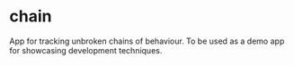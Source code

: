 # chain
App for tracking unbroken chains of behaviour. To be used as a demo app for showcasing development techniques. 
